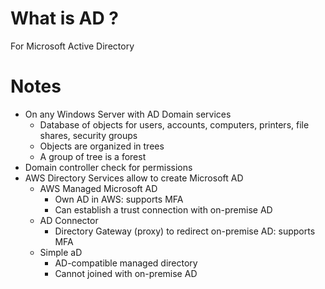 # What is AD ?

For Microsoft Active Directory

# Notes
* On any Windows Server with AD Domain services
    * Database of objects for users, accounts, computers, printers, file shares, security groups
    * Objects are organized in trees
    * A group of tree is a forest
* Domain controller check for permissions
* AWS Directory Services allow to create Microsoft AD
    * AWS Managed Microsoft AD
        * Own AD in AWS: supports MFA
        * Can establish a trust connection with on-premise AD
    * AD Connector
        * Directory Gateway (proxy) to redirect on-premise AD: supports MFA
    * Simple aD
        * AD-compatible managed directory
        * Cannot joined with on-premise AD
        
